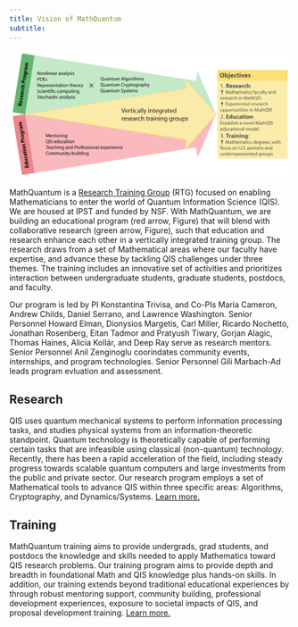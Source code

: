 ```yaml
---
title: Vision of MathQuantum
subtitle:
---
```


![](/assets/media/MathQuantumRTGvision.png)

MathQuantum is a [Research Training Group](https://new.nsf.gov/funding/opportunities/research-training-groups-mathematical-sciences-rtg) (RTG) focused on enabling Mathematicians to enter the world of Quantum Information Science (QIS). We are housed at IPST and funded by NSF. With MathQuantum, we are building an educational program (red arrow, Figure) that will blend with collaborative research (green arrow, Figure), such that education and research enhance each other in a vertically integrated training group. The research draws from a set of Mathematical areas where our faculty have expertise, and advance these by tackling QIS challenges under three themes. The training includes an innovative set of activities and prioritizes interaction between undergraduate students, graduate students, postdocs, and faculty.

Our program is led by PI Konstantina Trivisa, and Co-PIs Maria Cameron, Andrew Childs, Daniel Serrano, and Lawrence Washington. Senior Personnel Howard Elman, Dionysios Margetis, Carl Miller, Ricardo Nochetto, Jonathan Rosenberg, Eitan Tadmor and Pratyush Tiwary, Gorjan Alagic, Thomas Haines, Alicia Kollár, and Deep Ray serve as research mentors. Senior Personnel Anil Zenginoglu coorindates community events, internships, and program technologies. Senior Personnel Gili Marbach-Ad leads program evluation and assessment.

## Research
QIS uses quantum mechanical systems to perform information processing tasks, and studies physical systems from an information-theoretic standpoint. Quantum technology is theoretically capable of performing certain tasks that are infeasible using classical (non-quantum) technology. Recently, there has been a rapid acceleration of the field, including steady progress towards scalable quantum computers and large investments from the public and private sector. Our research program employs a set of Mathematical tools to advance QIS within three specific areas: Algorithms, Cryptography, and Dynamics/Systems. [Learn more.](/research/)


## Training

MathQuantum training aims to provide undergrads, grad students, and postdocs the knowledge and skills needed to apply Mathematics toward QIS research problems. Our training program aims to provide depth and breadth in foundational Math and QIS knowledge plus hands-on skills. In addition, our training extends beyond traditional educational experiences by through robust mentoring support, community building, professional development experiences, exposure to societal impacts of QIS, and proposal development training. [Learn more.](/training/)
